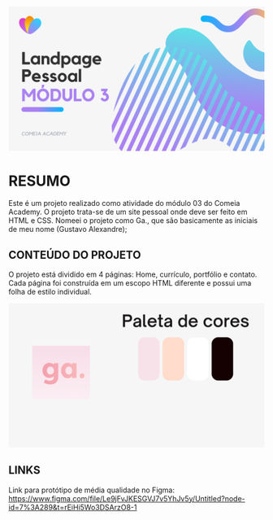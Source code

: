![Banner](https://github.com/gustavoaleds/portfolio-pessoal/blob/main/img/README_image.png)

# RESUMO
Este é um projeto realizado como atividade do módulo 03 do Comeia Academy. O projeto trata-se de um site pessoal onde deve ser feito em HTML e CSS. Nomeei o projeto como Ga., que são basicamente as iniciais de meu nome (Gustavo Alexandre);

## CONTEÚDO DO PROJETO
O projeto está dividido em 4 páginas: Home, currículo, portfólio e contato. Cada página foi construída em um escopo HTML diferente e possui uma folha de estilo individual.

![Banner](https://github.com/gustavoaleds/portfolio-pessoal/blob/main/img/PALETA_DE_CORES.png)

## LINKS

Link para protótipo de média qualidade no Figma: https://www.figma.com/file/Le9jFvJKESGVJ7v5YhJv5y/Untitled?node-id=7%3A289&t=rEiHi5Wo3DSArzO8-1
